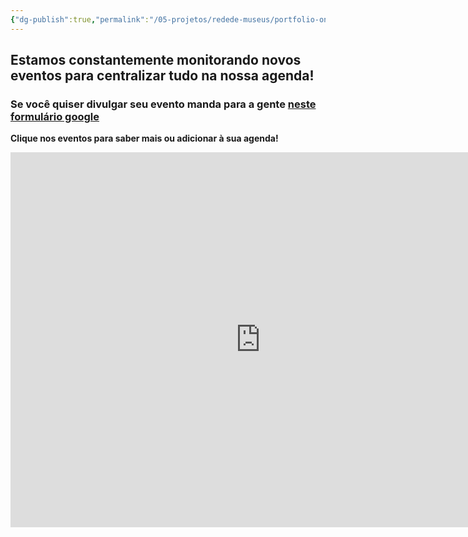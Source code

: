 ```yaml
---
{"dg-publish":true,"permalink":"/05-projetos/redede-museus/portfolio-online/agenda-cientifico-cultural/","tags":["mdc"],"created":"2024-02-04T13:42:24.674-03:00","updated":"2024-02-14T13:07:38.788-03:00"}
---
```



## Estamos constantemente monitorando novos eventos para centralizar tudo na nossa agenda!

### Se você quiser divulgar seu evento manda para a gente [neste formulário google](https://docs.google.com/forms/d/e/1FAIpQLSeNKZ_U6ywNNVByhaBzw8VaOIKK-uhwLv3Y4t4wipQguQr_7A/viewform)

**Clique nos eventos para saber mais ou adicionar à sua agenda!**
<iframe src="https://calendar.google.com/calendar/embed?src=df7ace29b2d09f0663adbbbbfccb5833c369ae3ffbc867d1dbab5c5fe699cc8f%40group.calendar.google.com&ctz=America%2FSao_Paulo" style="border: 0" width="800" height="600" frameborder="0" scrolling="no"></iframe>
